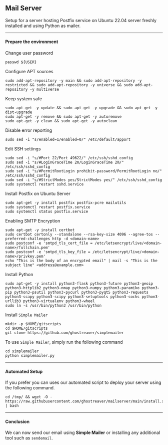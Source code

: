 ## Mail Server

Setup for a server hosting Postfix service on Ubuntu 22.04 server freshly installed and using Python as mailer.

* * *

#### Prepare the environment

Change user password

```shell
passwd ${USER}
```

Configure APT sources

```shell
sudo add-apt-repository -y main && sudo add-apt-repository -y restricted && sudo add-apt-repository -y universe && sudo add-apt-repository -y multiverse
```

Keep system safe

```shell
sudo apt-get -y update && sudo apt-get -y upgrade && sudo apt-get -y dist-upgrade
sudo apt-get -y remove && sudo apt-get -y autoremove
sudo apt-get -y clean && sudo apt-get -y autoclean
```

Disable error reporting

```shell
sudo sed -i "s/enabled=1/enabled=0/" /etc/default/apport
```

Edit SSH settings

```shell
sudo sed -i "s/#Port 22/Port 49622/" /etc/ssh/sshd_config
sudo sed -i "s/#LoginGraceTime 2m/LoginGraceTime 2m/" /etc/ssh/sshd_config
sudo sed -i "s/#PermitRootLogin prohibit-password/PermitRootLogin no/" /etc/ssh/sshd_config
sudo sed -i "s/#StrictModes yes/StrictModes yes/" /etc/ssh/sshd_config
sudo systemctl restart sshd.service
```

Install Postfix on Ubuntu Server

```shell
sudo apt-get -y install postfix postfix-pcre mailutils
sudo systemctl restart postfix.service
sudo systemctl status postfix.service
```

Enabling SMTP Encryption

```shell
sudo apt-get -y install certbot
sudo certbot certonly --standalone --rsa-key-size 4096 --agree-tos --preferred-challenges http -d <domain-name>
sudo postconf -e 'smtpd_tls_cert_file = /etc/letsencrypt/live/<domain-name>/fullchain.pem'
sudo postconf -e 'smtpd_tls_key_file = /etc/letsencrypt/live/<domain-name>/privkey.pem'
echo "This is the body of an encrypted email" | mail -s "This is the subject line" <address@example.com>
```

Install Python

```shell
sudo apt-get -y install python3-flask python3-future python3-geoip python3-httplib2 python3-nmap python3-numpy python3-paramiko python3-pip python3-psutil python3-pycurl python3-pyqt5 python3-requests python3-scapy python3-scipy python3-setuptools python3-socks python3-urllib3 python3-virtualenv python3-wheel
sudo ln -s /usr/bin/python3 /usr/bin/python
```

Install `Simple Mailer`

```shell
mkdir -p $HOME/gitscripts
cd $HOME/gitscripts
git clone https://github.com/ghostreaver/simplemailer
```

To use `Simple Mailer`, simply run the following command

```shell
cd simplemailer
python simplemailer.py
```

* * *

#### Automated Setup

If you prefer you can uses our automated script to deploy your server using the following command.

```shell
cd /tmp/ && wget -O - https://raw.githubusercontent.com/ghostreaver/mailserver/main/install.sh | bash
```

* * *

#### Conclusion

We can now send our email using **Simple Mailer** or installing any additional tool such as `sendemail`.
